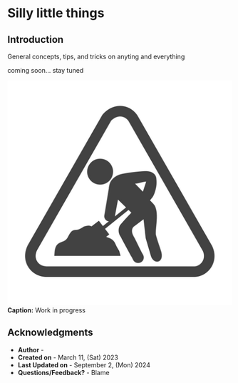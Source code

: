 # Silly little things

## Introduction

General concepts, tips, and tricks on anyting and everything

coming soon... stay tuned

![Work-in-progress](./../../../images/maintenance-work-in-progress.jpg " Title wip")**Caption:** Work in progress


## Acknowledgments

 - **Author** - [](include:author)
 - **Created on** - March 11, (Sat) 2023
 - **Last Updated on** - September 2, (Mon) 2024
 - **Questions/Feedback?** - Blame [](include:profile)
